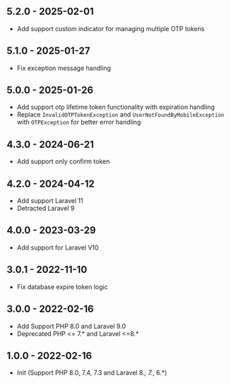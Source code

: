 ## 5.2.0 - 2025-02-01
 - Add support custom indicator for managing multiple OTP tokens

## 5.1.0 - 2025-01-27
 - Fix exception message handling

## 5.0.0 - 2025-01-26
 - Add support otp lifetime token functionality with expiration handling
 - Replace `InvalidOTPTokenException` and `UserNotFoundByMobileException` with `OTPException` for better error handling
 
## 4.3.0 - 2024-06-21
 - Add support only confirm token

## 4.2.0 - 2024-04-12
 - Add support Laravel 11
 - Detracted Laravel 9

## 4.0.0 - 2023-03-29
 - Add support for Laravel V10
 
## 3.0.1 - 2022-11-10
 - Fix database expire token logic
 
## 3.0.0 - 2022-02-16
- Add Support PHP 8.0 and Laravel 9.0
- Deprecated PHP <= 7.* and Laravel <=8.*

## 1.0.0 - 2022-02-16
- Init (Support PHP 8.0, 7.4, 7.3 and Laravel 8.*, 7.*, 6.*)
